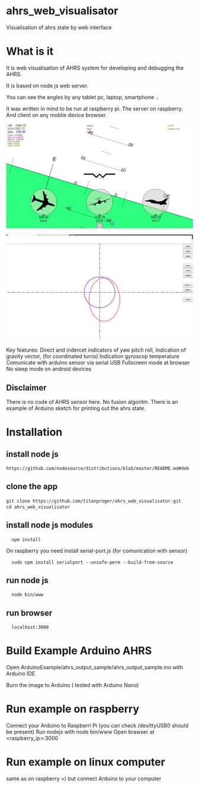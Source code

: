 # ahrs_web_visualisator
Visualisation of ahrs state by web interface

# What is it

It is web visualisation of AHRS system for developing and debugging the AHRS.

It is based on node js web server.

You can see the angles by any tablet pc, laptop, smartphone ..

It was written in mind to be run at raspberry pi. The server on raspberry. And client on any moblie device browser.

![alt text](https://github.com/titanproger/ahrs_web_visualisator/blob/master/readme/demo_screen_1.jpg)

![alt text](https://github.com/titanproger/ahrs_web_visualisator/blob/master/readme/mag_calibration.jpg)

Key features:
    Direct and indercet indicators of yaw pitch roll,
    Indication of gravity vector, (for coordinated turns)
    Indication gyroscop temperature
    Comunicate with arduino sensor via serial USB
    Fullscreen mode at browser
    No sleep mode on android devices

## Disclaimer

 There is no code of AHRS sensor here. No fusion algoritm.
  There is an example of Arduino sketch for printing out the ahrs state.

# Installation

## install node js    
    https://github.com/nodesource/distributions/blob/master/README.md#deb

## clone the app
  ```
  git clone https://github.com/titanproger/ahrs_web_visualisator.git
  cd ahrs_web_visualisator
  ```

## install node js modules
```
  npm install
  ```
On raspberry you need install serial-port.js (for comunication with sensor)
```
  sudo npm install serialport --unsafe-perm --build-from-source
  ```

## run node js
```
  node bin/www
```

## run browser

```
  localhost:3000
```
# Build Example Arduino AHRS
 
Open ArduinoExample/ahrs_output_sample/ahrs_output_sample.ino with Arduino IDE

Burn the image to Arduino ( tested with Arduino Nano)

# Run example on raspberry

  Connect your Arduino to Raspberri Pi (you can check /dev/ttyUSB0 should be present)
  Run nodejs with node bin/www
  Open brawser at <raspberry_ip>:3000
  
# Run example on linux computer
  same as on raspberry =) but connect Arduino to your computer 

